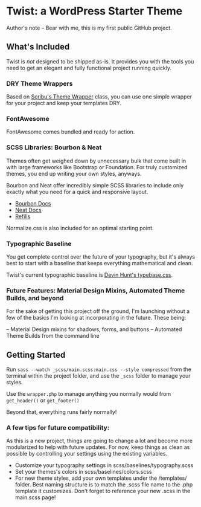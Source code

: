 # Twist: a WordPress Starter Theme

Author's note – Bear with me, this is my first public GitHub project.

## What's Included

Twist is _not_ designed to be shipped as-is. It provides you with the tools you need to get an elegant and fully functional project running quickly.

### DRY Theme Wrappers

Based on [Scribu's Theme Wrapper](scribu.net/wordpress/theme-wrappers.html) class, you can use one simple wrapper for your project and keep your templates DRY.

### FontAwesome

FontAwesome comes bundled and ready for action.

### SCSS Libraries: Bourbon & Neat

Themes often get weighed down by unnecessary bulk that come built in with large frameworks like Bootstrap or Foundation. For truly customized themes, you end up writing your own styles, anyways.

Bourbon and Neat offer incredibly simple SCSS libraries to include only exactly what you need for a quick and responsive layout.

* [Bourbon Docs](http://bourbon.io/docs/)
* [Neat Docs](http://thoughtbot.github.io/neat-docs/latest/)
* [Refills](http://refills.bourbon.io/)

Normalize.css is also included for an optimal starting point.

### Typographic Baseline

You get complete control over the future of your typography, but it's always best to start with a baseline that keeps everything mathematical and clean.

Twist's current typographic baseline is [Devin Hunt's typebase.css](https://github.com/devinhunt/typebase.css/blob/master/src/typebase.sass).

### Future Features: Material Design Mixins, Automated Theme Builds, and beyond

For the sake of getting this project off the ground, I'm launching without a few of the basics I'm looking at incorporating in the future. These being:

– Material Design mixins for shadows, forms, and buttons
– Automated Theme Builds from the command line

## Getting Started

Run `sass --watch _scss/main.scss:main.css --style compressed` from the terminal within the project folder, and use the `_scss` folder to manage your styles.

Use the `wrapper.php` to manage anything you normally would from `get_header()` or `get_footer()`

Beyond that, everything runs fairly normally!

### A few tips for future compatibility:

As this is a new project, things are going to change a lot and become more modularized to help with future updates. For now, keep things as clean as possible by controlling your settings using the existing variables.

* Customize your typography settings in scss/baselines/typography.scss
* Set your themes's colors in scss/baselines/colors.scss
* For new theme styles, add your own templates under the /templates/ folder. Best naming structure is to match the .scss file name to the .php template it customizes. Don't forget to reference your new .scss in the main.scss page!
